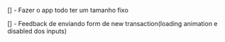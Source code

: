 [] - Fazer o app todo ter um tamanho fixo

[] - Feedback de enviando form de new transaction(loading animation e disabled dos inputs)